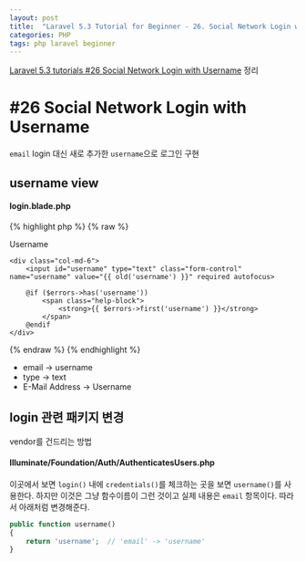 ```yaml
---
layout: post
title:  "Laravel 5.3 Tutorial for Beginner - 26. Social Network Login with Username"
categories: PHP
tags: php laravel beginner
---
```

[Laravel 5.3 tutorials #26 Social Network Login with Username](https://www.youtube.com/watch?v=LLzIZ6XEbEk&list=PL3ZhWMazGi9IYymniZgqwnYuPFDvaEHJb&index=26) 정리

# #26 Social Network Login with Username
`email` login 대신 새로 추가한 `username`으로 로그인 구현

## username view

#### login.blade.php
{% highlight php %}
{% raw %}
<div class="form-group{{ $errors->has('username') ? ' has-error' : '' }}">
    <label for="username" class="col-md-4 control-label">Username</label>

    <div class="col-md-6">
        <input id="username" type="text" class="form-control" name="username" value="{{ old('username') }}" required autofocus>

        @if ($errors->has('username'))
            <span class="help-block">
                <strong>{{ $errors->first('username') }}</strong>
            </span>
        @endif
    </div>
</div>
{% endraw %}
{% endhighlight %}

* email -> username
* type -> text
* E-Mail Address -> Username

## login 관련 패키지 변경
vendor를 건드리는 방법

#### Illuminate/Foundation/Auth/AuthenticatesUsers.php
이곳에서 보면 `login()` 내에 `credentials()`를 체크하는 곳을 보면 `username()`를 사용한다. 하지만 이것은 그냥 함수이름이 그런 것이고 실제 내용은 `email` 항목이다. 따라서 아래처럼 변경해준다.

```php
public function username()
{
    return 'username';  // 'email' -> 'username'
}
```
